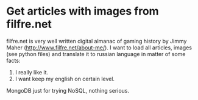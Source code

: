 # Get articles with images from filfre.net

filfre.net is very well written digital almanac of gaming history by Jimmy Maher (http://www.filfre.net/about-me/).
I want to load all articles, images (see python files) and translate it to russian language in matter of some facts:
1. I really like it.
2. I want keep my english on certain level.

MongoDB just for trying NoSQL, nothing serious.